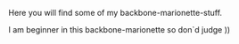 Here you will find some of my backbone-marionette-stuff.

I am beginner in this backbone-marionette so don`d judge ))



